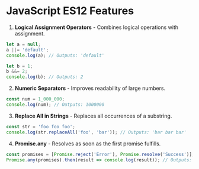 
# JavaScript ES12 Features

1. **Logical Assignment Operators** - Combines logical operations with assignment.
```javascript
let a = null;
a ||= 'default';
console.log(a); // Outputs: 'default'

let b = 1;
b &&= 2;
console.log(b); // Outputs: 2
```

2. **Numeric Separators** - Improves readability of large numbers.
```javascript
const num = 1_000_000;
console.log(num); // Outputs: 1000000
```

3. **Replace All in Strings** - Replaces all occurrences of a substring.
```javascript
const str = 'foo foo foo';
console.log(str.replaceAll('foo', 'bar')); // Outputs: 'bar bar bar'
```

4. **Promise.any** - Resolves as soon as the first promise fulfills.
```javascript
const promises = [Promise.reject('Error'), Promise.resolve('Success')];
Promise.any(promises).then(result => console.log(result)); // Outputs: 'Success'
```
